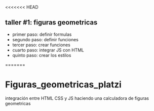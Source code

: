 <<<<<<< HEAD
## taller #1:  figuras geometricas

- primer paso: definir formulas
- segundo paso: definir funciones
- tercer paso: crear funciones
- cuarto paso: integrar JS con HTML
- quinto paso: crear los estilos

=======
# Figuras_geometricas_platzi
integración entre HTML CSS y JS haciendo una calculadora de figuras geometricas

